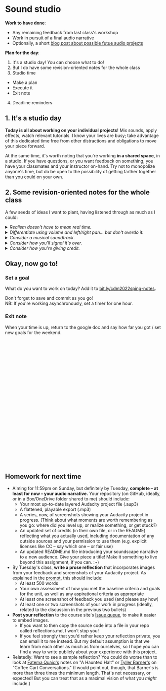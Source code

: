 
# Sound studio

**Work to have done**:

* Any remaining feedback from last class's workshop
* Work in pursuit of a final audio narrative
* Optionally, a short [blog post about possible futue audio projects]({{site.github.issues_url}})

**Plan for the day**:

1. It's a studio day! You can choose what to do!
2. But I do have some revision-oriented notes for the whole class
3. Studio time
  - Make a plan
  - Execute it
  - Exit note
4. Deadline reminders

## 1. It's a studio day
<div class="alert alert-success">
<strong>Today is all about working on your individual projects!</strong> Mix sounds, apply effects, watch relevant tutorials. I know your lives are busy; take advantage of this dedicated time free from other distractions and obligations to move your piece forward.
</div>

At the same time, it's worth noting that you're working **in a shared space**, in a studio. If you have questions, or you want feedback on something, you have your classmates and your instructor on-hand. Try not to monopolize anyone's time, but do be open to the possibility of getting farther together than you could on your own.


## 2. Some revision-oriented notes for the whole class
A few seeds of ideas I want to plant, having listened through as much as I could:

<!-- NEW IN 2020:
* endings
* noise reduction
* consider voiceover – or re-recording muffled voices currently in background tracks
-->

<details>
<summary><em>Realism doesn't have to mean real time.</em></summary>
<p>Silence, and sameness, sound a lot longer in playback than they do when you're recording them. Two seconds of nothing could be considered a Grand Pause. Think about how you would write a scene with words: you don't include every moment, every breath, every footstep; you just say, "The doorbell rang, and she opened the door." Similarly, in movies or TV, frequent cuts from one shot to another are the rule, and long takes are the exception. Feel free to elide some moments in time!</p>
<p>If you're worried about signaling how long something takes, consider fading out a background track and fading right back in to a later point in that track.</p>
</details>

<details>
<summary><em>Differentiate using volume and left/right pan... but don't overdo it.</em></summary>
<p>Many of you are doing smart work to differentiate foreground sounds from background, in part through "ducking" the background to a lower volume while keeping the sound going to provide depth. Similarly, many of you are doing smart work using left/right channels to differentiate speakers or to move things around the landscape.</p>

<p>If you haven't yet tried either, go for it! The left/right channels are visible at the left of any track, as long as the track's tall enough. You can adjust the track's overall volume with the gain slider also located there. Alternately, you can use the Envelope Tool to reversibly change volume for just part of the track.</p>

<p>Two caveats: First, if you're listening to someone way off to your left, you'll probably turn to face them, at least part of the way. So <em>you probably don't need to go all the way to 100% left or 100% right</em> when positioning human voices: try 50% and fine-tune from there.</p>

<p>Second, one risk of layering sounds is "clipping," the kind of crackle or squeal you get if the sound level exceeds what the system can handle. This can especially happen as you layer these sounds together, or amplify them to bring them closer to the listener. If you notice any one waveform hitting the top of the track, or the overall volume going into the red during playback, you're "clipping" part of your sound. Try Effects > Clip Fix, which should give you a little more room.</p>

</details>
<!--
<details>
<summary><em>Aim to blend at most entrances and exits.</em></summary>

<p>Sometimes, you really do want a sound to enter suddenly: a jump-scare, a bolt of lightning, a phone ringing. But more often, you want the new sound to feel like it's part of the same scene. Sounds recorded in different places often have different levels of background hum, which can make their entrances and exits feel more intrusive. You can mask this with fade-ins/outs, or try to <a href="https://fedoramagazine.org/audacity-quick-tip-quickly-remove-background-noise/">remove the background</a>. (That last is easiest if you recorded an extra second or two of "silence" before each take.)</p>

<p>If you want to use music or another kind of background sound to cover transitions, try overlapping the fade-in with the existing scene so as to minimize dead air: at a low volume, the effect will be a more seamless / integrated transition.
</p>
</details> -->

<details>
<summary><em>Consider a musical soundtrack.</em></summary>

<p>Even if your narrative takes place somewhere you wouldn't expect music to actually be audible, a low-key background soundtrack offers a lot of benefits: it covers transitions that would otherwise be silent; it masks differences in background noise across assets and thus helps them seem more like they belong together; and, as we noted when we started this unit, music is great a signaling (or shifting) emotional tone. </p>

<p>Be sure to check out the <a href="../resources#sounds-and-music">Sounds and Music section</a> of the Resources page for tips on where to find openly licensed tracks you can use.</p>

</details>

<!--
<details>
<summary><em>Consider adding a voiceover layer.</em></summary>
<p>Maybe I'm just getting old, but as I've puttered around various places by myself I've noticed that I don't stay silent: I mutter as I putter. Even if it's just short reactions to things I see ("nice!") or read ("really? <em>really</em>."), even if it's not actual words ("hmm."), I tend to narrate my day.</p>

<p>All of which is to say, if your audio narrative takes your listeners along on a ride inside someone's head, but you haven't yet included any human voices, I'd at least give some thought to whether a word here or there might help. (Note that the voice doesn't have to exist in the same timestream as the events of the narrative: think about some of the retrospective commentary in <a href="https://training.npr.org/2015/10/30/six-npr-stories-that-breathe-life-into-neighborhood-scenes/">the NPR reading I had you do</a>, especially the pieces featuring Steve Inskeep and Robert Siegel.)</p>

</details> -->

<!-- <details>
<summary><em>Consider adding a transcript.</em></summary>

<p>If you're working off of a script, as a number of you seem to be, please do consider turning it into a readable transcript you can place alongside the sound file: it's not only more accessible for the temporarily or permanently hearing-impaired, but it also makes your piece easier to search for (and within).</p>

<p>I forgot to send an email with examples (I blame this illness), but I can fix that now! NPR's <em>This American Life</em> does a great job, and they're relatively straightforward in format, too. Why not check out some of their <a href="https://www.thisamericanlife.org/recommended">recommended episodes</a>, including a primer for listeners <a href="https://www.thisamericanlife.org/recommended/new-to-this-american-life">new to the show</a> that tipped me off to this <a href="https://www.thisamericanlife.org/109/notes-on-camp">one on camp</a>. (I was excited by this description: <em>"This one drops you in a place and immerses you there so quickly and happily. Just a deeply cheerful trip into childhood summertime."</em>) Or, for something closer to the length of what you'll be working on – a special episode with <a href="https://www.thisamericanlife.org/241/20-acts-in-60-minutes">20 acts in 60 minutes</a>?</p>

<p>You access the transcript from the top of each full episode page, but you can jump to specific sections, or "acts," when choosing what to listen to.</p>
</details> -->

<details>
<summary><em>Consider how you'll signal it's over.</em></summary>
<p>Endings are tricky. In an essay, I'd say they usually depend on beginnings: completing some thought you'd left open, or answering a question. In stories, there's often an epiphany (new insight) or a denouement, a return to a previous situation but with the characters' perspectives on it now changed. You can try those things with audio, too, but there are added elements: if you have music, you can make sure to "resolve" back into the root chord, or to complete a rhythmic sequence; if you have an ongoing event, you can fade out; if you have a surprise or joke ending, you can signal intentionality by muting almost all the backgrounds to draw attention to the one track that remains.</p>

<p>There are lots of ways to do this. But if you're satisfied with the overall shape, endings are one place where you can put a little extra polish in!</p>

</details>

<!-- <details>
<summary><em>Consider adding a title.</em></summary>

<p>A title can provide a location, a clue, a genre, a commentary; it can make or unmake listener expectations. What will you call your audio narrative? Where will you let listeners know that name? (In the README? In a recorded introduction to the sound file itself, either with or without a <a href="https://tvtropes.org/pmwiki/pmwiki.php/Main/TheTeaser?from=Main.ColdOpen">cold open</a>?)</p>
</details> -->

<details>
<summary><em>Consider how you're giving credit.</em></summary>

<p>If you're using sounds someone else recorded, be sure to include enough information to recover where it came from. (See <em>Writer/Designer</em> page 162, and the <a href="https://wiki.creativecommons.org/wiki/Best_practices_for_attribution">Creative Commons' own recommendations</a>.)</p>

<p>If you're using source material with a Creative Commons license, <em>you do need to specify *which* license it uses</em>: CC-BY, CC-BY-NC, etc. This is especially important for Share-Alike licenses (CC-BY-SA, etc), because they force you to use the same license and can therefore be in conflict with each other. You can add this information at the end of the audio file, like in Coffee Cart Conversations, or you can use that space after your narrative ends to point listeners toward a text file in your repository.</p>

<p>Note as well that any kind of CC-BY license requires you to say who made the source, not just say that it has a CC-BY license. (That's what the BY means.) Nor is it enough to give a link to the search engine or database that you found it with: point to the specific page for the individual file you're using.</p>
</details>

<!-- <details>
<summary><em>Consider volume.</em></summary>

Many of you are doing smart work to differentiate foreground sounds from background, in part through "ducking" the background to a lower volume while keeping the sound going to provide depth. On the foreground side, one risk of recording original sounds is overloading the microphone, such that you get a kind of crackle or squeal as the sound level exceeds what the system can handle. If you notice this happening – you can look for places where the waveform hits the top of the track, or where the volume goes into the red – try Effects > Clip Fix, which should give you a little more room.
</details> -->


## Okay, now go to!

### Set a goal
What do you want to work on today? Add it to [bit.ly/cdm2022sping-notes](bit.ly/cdm2022sping-notes).
<div class="alert alert-success">
Don't forget to save and commit as you go!
</div>
NB: If you're working asynchronously, set a timer for one hour.

### Exit note
When your time is up, return to the google doc and say how far you got / set new goals for the weekend.


<div style="height:100px; height:10vh;">
<!-- This div left intentionally blank, for spacing -->
</div>

## Homework for next time

* Aiming for 11:59pm on Sunday, but definitely by Tuesday, **complete – at least for now – your audio narrative.** Your repository (on GitHub, ideally, or in a Box/OneDrive folder shared to me) should include:
   - Your most up-to-date layered Audacity project file (.aup3)
   - A flattened, playable export (.mp3)
   - A series, now, of screenshots showing your Audacity project in progress. (Think about what moments are worth remembering as you go: where did you level up, or realize something, or get stuck?)
   - An updated set of credits (in their own file, or in the README) reflecting what you actually used, including documentation of any outside sources and your permission to use them (e.g. explicit licenses like CC – say which one – or fair use)
   - An updated README.md file introducing your soundscape narrative to a new audience. Give your piece a title! Make it something to live beyond this assignment, if you can. :¬)
* By Tuesday's class, **write a prose reflection** that incorporates images from your feedback and screenshots of your Audacity project. As explained in the [prompt](https://github.com/benmiller314/soundscape2022spring#deadlines-and-products), this should include:
   - At least 500 words
   - Your own assessment of how you met the baseline criteria and goals for the unit, as well as any aspirational criteria as appropriate
   - At least one screenshot of feedback you used (and please say how)
   - At least one or two screenshots of your work in progress (ideally, related to the discussion in the previous two bullets)
* **Post your reflection** to the course site's [Issue queue]({{site.github.issues_url}}), to make it easier to embed images.
   - If you want to then copy the source code into a file in your repo called reflections.md, I won't stop you!
   - If you feel strongly that you'd rather keep your reflection private, you can email it to me instead. But my default assumption is that we learn from each other as much as from ourselves, so I hope you can find a way to write publicly about your experience with this project.
* Relatedly: Want to see a sample reflection? You could do worse than to look at [Fatema Quaid's](https://github.com/benmiller314/cdm2019fall/issues/3#issuecomment-534351121) notes on "A Haunted Halt" or [Tyller Barner's](https://github.com/pitt-cdm/miller2019spring/issues/2#issuecomment-460512213) on "Coffee Cart Conversations." (I would point out, though, that Barner's is more than three times the minimum length. That's not necessary, or expected! But you can treat that as a maximal vision of what you *might* include.)
